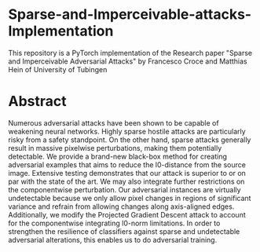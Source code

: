 # Sparse-and-Imperceivable-attacks-Implementation

This repository is a PyTorch implementation of the Research paper "Sparse and Imperceivable Adversarial Attacks" by  Francesco Croce and Matthias Hein of University of Tubingen

# Abstract

Numerous adversarial attacks have been shown to be capable of weakening neural networks. Highly sparse hostile attacks are particularly risky from a safety standpoint. On the other hand, sparse attacks generally result in massive pixelwise perturbations, making them potentially detectable. We provide a brand-new
black-box method for creating adversarial examples that aims to reduce the l0-distance from the source image. Extensive testing demonstrates that our attack is superior to or on par with the state of the art. We may also integrate further restrictions on the componentwise perturbation. 
Our adversarial instances are virtually undetectable because we only allow pixel changes in regions of significant variance and refrain from allowing changes along axis-aligned edges. Additionally, we modify the Projected Gradient Descent attack to account for the componentwise integrating l0-norm limitations. In order to strengthen the resilience of classifiers against sparse and undetectable adversarial alterations, this enables us to do adversarial training.
